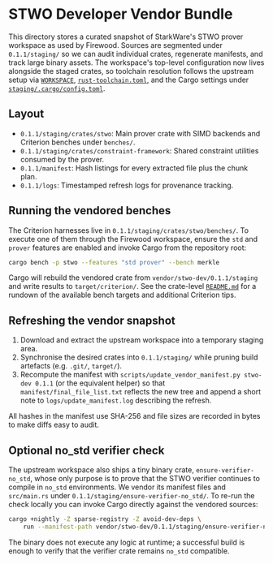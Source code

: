 # STWO Developer Vendor Bundle

This directory stores a curated snapshot of StarkWare's STWO prover workspace as
used by Firewood. Sources are segmented under `0.1.1/staging/` so we can audit
individual crates, regenerate manifests, and track large binary assets. The
workspace's top-level configuration now lives alongside the staged crates, so
toolchain resolution follows the upstream setup via
[`WORKSPACE`](0.1.1/staging/WORKSPACE),
[`rust-toolchain.toml`](0.1.1/staging/rust-toolchain.toml), and the Cargo
settings under [`staging/.cargo/config.toml`](0.1.1/staging/.cargo/config.toml).

## Layout

- `0.1.1/staging/crates/stwo`: Main prover crate with SIMD backends and
  Criterion benches under `benches/`.
- `0.1.1/staging/crates/constraint-framework`: Shared constraint utilities
  consumed by the prover.
- `0.1.1/manifest`: Hash listings for every extracted file plus the chunk plan.
- `0.1.1/logs`: Timestamped refresh logs for provenance tracking.

## Running the vendored benches

The Criterion harnesses live in `0.1.1/staging/crates/stwo/benches/`. To execute
one of them through the Firewood workspace, ensure the `std` and `prover`
features are enabled and invoke Cargo from the repository root:

```bash
cargo bench -p stwo --features "std prover" --bench merkle
```

Cargo will rebuild the vendored crate from `vendor/stwo-dev/0.1.1/staging` and
write results to `target/criterion/`. See the crate-level
[`README.md`](0.1.1/staging/crates/stwo/README.md) for a rundown of the available
bench targets and additional Criterion tips.

## Refreshing the vendor snapshot

1. Download and extract the upstream workspace into a temporary staging area.
2. Synchronise the desired crates into `0.1.1/staging/` while pruning build
   artefacts (e.g. `.git/`, `target/`).
3. Recompute the manifest with `scripts/update_vendor_manifest.py stwo-dev 0.1.1`
   (or the equivalent helper) so that `manifest/final_file_list.txt` reflects the
   new tree and append a short note to `logs/update_manifest.log` describing the
   refresh.

All hashes in the manifest use SHA-256 and file sizes are recorded in bytes to
make diffs easy to audit.

## Optional no_std verifier check

The upstream workspace also ships a tiny binary crate,
`ensure-verifier-no_std`, whose only purpose is to prove that the STWO verifier
continues to compile in `no_std` environments. We vendor its manifest files and
`src/main.rs` under `0.1.1/staging/ensure-verifier-no_std/`. To re-run the check
locally you can invoke Cargo directly against the vendored sources:

```bash
cargo +nightly -Z sparse-registry -Z avoid-dev-deps \
    run --manifest-path vendor/stwo-dev/0.1.1/staging/ensure-verifier-no_std/Cargo.toml
```

The binary does not execute any logic at runtime; a successful build is enough
to verify that the verifier crate remains `no_std` compatible.
